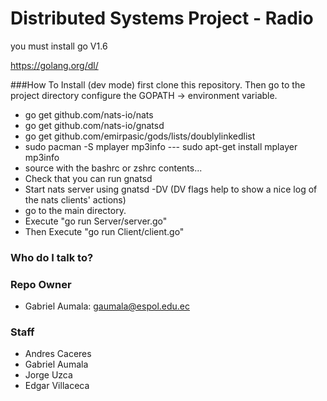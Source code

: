 # Distributed Systems Project - Radio

you must install go V1.6

https://golang.org/dl/

###How To Install (dev mode)
first clone this repository. Then go to the project directory
configure the GOPATH -> environment variable.
*  go get github.com/nats-io/nats
*  go get github.com/nats-io/gnatsd
*  go get github.com/emirpasic/gods/lists/doublylinkedlist
*  sudo pacman -S mplayer mp3info --- sudo apt-get install mplayer mp3info
*  source with the bashrc or zshrc contents...
*  Check that you can run gnatsd
*  Start nats server using gnatsd -DV (DV flags help to show a nice log of the nats clients' actions)
*  go to the main directory.
*  Execute "go run Server/server.go"
*  Then Execute "go run Client/client.go"

### Who do I talk to?

### Repo Owner
* Gabriel Aumala:   gaumala@espol.edu.ec

### Staff
* Andres Caceres
* Gabriel Aumala
* Jorge Uzca
* Edgar Villaceca
